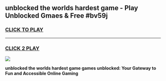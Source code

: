 
## unblocked the worlds hardest game - Play Unblocked Gmaes & Free #bv59j
<h3>
<a href="https://news.freeplayer.one?title=unblocked_the_worlds_hardest_game&ref=03M">CLICK TO PLAY</a></h3>
<hr>

<h3>
<a href="https://news.freeplayer.one?title=unblocked_the_worlds_hardest_game&ref=03M">CLICK 2 PLAY</a>
  
</h3>

<a href="https://news.freeplayer.one?title=unblocked_the_worlds_hardest_game&ref=03M"><img src="https://clearcache.store/games.png"></a>


**unblocked the worlds hardest game games unblocked: Your Gateway to Fun and Accessible Online Gaming**
